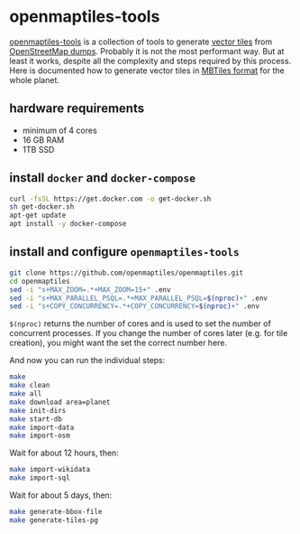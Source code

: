 
# openmaptiles-tools

[openmaptiles-tools](https://github.com/openmaptiles/openmaptiles-tools) is a collection of tools to generate [vector tiles](https://wiki.openstreetmap.org/wiki/Vector_tiles) from [OpenStreetMap dumps](https://wiki.openstreetmap.org/wiki/Planet.osm). Probably it is not the most performant way. But at least it works, despite all the complexity and steps required by this process. Here is documented how to generate vector tiles in [MBTiles format](https://wiki.openstreetmap.org/wiki/MBTiles) for the whole planet.

## hardware requirements

- minimum of 4 cores
- 16 GB RAM
- 1TB SSD

## install `docker` and `docker-compose`

~~~bash
curl -fsSL https://get.docker.com -o get-docker.sh
sh get-docker.sh
apt-get update
apt install -y docker-compose
~~~

## install and configure `openmaptiles-tools`

~~~bash
git clone https://github.com/openmaptiles/openmaptiles.git
cd openmaptiles
sed -i "s+MAX_ZOOM=.*+MAX_ZOOM=15+" .env
sed -i "s+MAX_PARALLEL_PSQL=.*+MAX_PARALLEL_PSQL=$(nproc)+" .env
sed -i "s+COPY_CONCURRENCY=.*+COPY_CONCURRENCY=$(nproc)+" .env
~~~

`$(nproc)` returns the number of cores and is used to set the number of concurrent processes. If you change the number of cores later (e.g. for tile creation), you might want the set the correct number here.

And now you can run the individual steps:

~~~bash
make
make clean
make all
make download area=planet
make init-dirs
make start-db
make import-data
make import-osm
~~~

Wait for about 12 hours, then:

~~~bash
make import-wikidata
make import-sql
~~~

Wait for about 5 days, then:

~~~bash
make generate-bbox-file
make generate-tiles-pg
~~~
